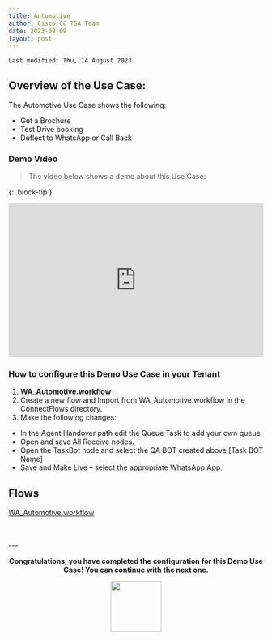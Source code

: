 ```yaml
---
title: Automotive
author: Cisco CC TSA Team
date: 2023-08-09
layout: post
---
```


```
Last modified: Thu, 14 August 2023
```

## Overview of the Use Case:

The Automotive Use Case shows the following:

- Get a Brochure
- Test Drive booking
- Deflect to WhatsApp or Call Back 


### Demo Video

> The video below shows a demo about this Use Case:

{: .block-tip }
<div style="padding-bottom:60.25%; position:relative; display:block; width: 100%">
	<iframe src="https://app.vidcast.io/share/e280e48b-bb9f-4335-a1fa-95c39427ec33" width="100%" height="100%" title="Station Login" frameborder="0" loading="lazy" allowfullscreen style="position:absolute; top:0; left: 0"></iframe>
</div>

### How to configure this Demo Use Case in your Tenant

1.	**WA_Automotive.workflow**
2. Create a new flow and Import from WA_Automotive.workflow in the ConnectFlows directory.
3. Make the following changes:

- In the Agent Handover path edit the Queue Task to add your own queue
-	Open and save All Receive nodes.
-	Open the TaskBot node and select the QA BOT created above [Task BOT Name]
-	Save and Make Live – select the appropriate WhatsApp App.


## Flows 

<a href="https://webexcctsa.github.io/wxcc-usecases/assets/ConnectFlows/WA_Automotive.workflow">WA_Automotive.workflow</a><br> 


<br>
<br>
---

  <script>
    document.addEventListener('DOMContentLoaded', () => {
      console.log('DOMContentLoaded OKOK')
    })

    window.addEventListener('load', () => {
      console.log('window load OK')
    })
  </script>

<p style="text-align:center"><strong>Congratulations, you have completed the configuration for this Demo Use Case! You can continue with the next one.</strong></p>
		
<center><img src="https://webexcctsa.github.io/wxcc-usecases/assets/gitbook/images/webex-small.png" width="100"></center>
